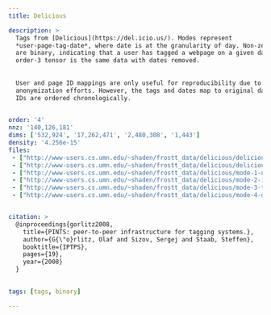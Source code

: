 ```yaml
---
title: Delicious

description: >
  Tags from [Delicious](https://del.icio.us/). Modes represent
  *user-page-tag-date*, where date is at the granularity of day. Non-zero values
  are binary, indicating that a user has tagged a webpage on a given day. The
  order-3 tensor is the same data with dates removed.
  
  
  User and page ID mappings are only useful for reproducibility due to
  anonymization efforts. However, the tags and dates map to original data. Date
  IDs are ordered chronologically.
  

order: '4'
nnz: '140,126,181'
dims: ['532,924', '17,262,471', '2,480,308', '1,443']
density: '4.256e-15'
files:
 - ["http://www-users.cs.umn.edu/~shaden/frostt_data/delicious/delicious-4d.tns.gz", Tensor]
 - ["http://www-users.cs.umn.edu/~shaden/frostt_data/delicious/delicious-3d.tns.gz", Tensor with the fourth mode (dates) removed]
 - ["http://www-users.cs.umn.edu/~shaden/frostt_data/delicious/mode-1-users.map.gz", Users (just points new IDs to old IDs)]
 - ["http://www-users.cs.umn.edu/~shaden/frostt_data/delicious/mode-2-items.map.gz", Items (just points new IDs to old IDs)]
 - ["http://www-users.cs.umn.edu/~shaden/frostt_data/delicious/mode-3-tags.map.gz", Tags]
 - ["http://www-users.cs.umn.edu/~shaden/frostt_data/delicious/mode-4-dates.map.gz", Dates]


citation: >
  @inproceedings{gorlitz2008,
    title={PINTS: peer-to-peer infrastructure for tagging systems.},
    author={G{\"o}rlitz, Olaf and Sizov, Sergej and Staab, Steffen},
    booktitle={IPTPS},
    pages={19},
    year={2008}
  }
  

tags: [tags, binary]

---
```

